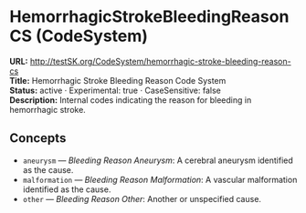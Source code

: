 

# HemorrhagicStrokeBleedingReasonCS (CodeSystem)

**URL:** http://testSK.org/CodeSystem/hemorrhagic-stroke-bleeding-reason-cs  
**Title:** Hemorrhagic Stroke Bleeding Reason Code System  
**Status:** active · Experimental: true · CaseSensitive: false  
**Description:** Internal codes indicating the reason for bleeding in hemorrhagic stroke.

## Concepts
- `aneurysm` — *Bleeding Reason Aneurysm*: A cerebral aneurysm identified as the cause.  
- `malformation` — *Bleeding Reason Malformation*: A vascular malformation identified as the cause.  
- `other` — *Bleeding Reason Other*: Another or unspecified cause.
